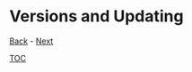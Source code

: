 # Versions and Updating

[Back](Introduction.md) - [Next](Script_Functions_And_Types.md)

[TOC](TOC.md)
